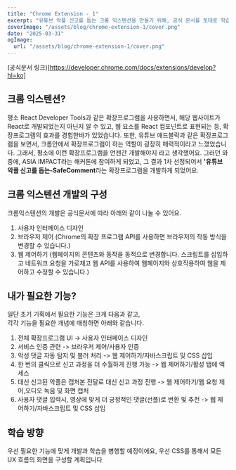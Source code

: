 ```yaml
---
title: "Chrome Extension - 1"
excerpt: "유튜브 악플 신고를 돕는 크롬 익스텐션을 만들기 위해, 공식 문서를 토대로 학습한 내용이에요. \n"
coverImage: "/assets/blog/chrome-extension-1/cover.png"
date: "2025-03-31"
ogImage:
  url: "/assets/blog/chrome-extension-1/cover.png"
---
```


(공식문서 링크)[https://developer.chrome.com/docs/extensions/develop?hl=ko]

## 크롬 익스텐션?
평소 React Developer Tools과 같은 확장프로그램을 사용하면서, 해당 웹사이트가 React로 개발되었는지 아닌지 알 수 있고, 웹 요소를 React 컴포넌트로 표현되는 등, 확장프로그램의 효과를 경험한바가 있었습니다. 또한, 유튜브 애드블락과 같은 확장프로그램을 보면서, 크롬안에서 확장프로그램이 하는 역할이 굉장히 매력적이라고 느꼈었습니다.
그래서, 평소에 이런 확장프로그램을 언젠간 개발해야지 라고 생각했어요. 그러던 와중에, ASIA IMPACT라는 해커톤에 참여하게 되었고, 그 결과 1차 선정되어서 **'유튜브 악플 신고를 돕는-SafeComment**라는 확장프로그램을 개발하게 되었어요.

## 크롬 익스텐션 개발의 구성
크롬익스텐션의 개발은 공식문서에 따라 아래와 같이 나눌 수 있어요. <br/>
1. 사용자 인터페이스 디자인
2. 브라우저 제어 (Chrome의 확장 프로그램 API를 사용하면 브라우저의 작동 방식을 변경할 수 있습니다.)
3. 웹 제어하기 (웹페이지의 콘텐츠와 동작을 동적으로 변경합니다. 스크립트를 삽입하고 네트워크 요청을 가로채고 웹 API를 사용하여 웹페이지와 상호작용하여 웹을 제어하고 수정할 수 있습니다.)

## 내가 필요한 기능?
일단 초기 기획에서 필요한 기능은 크게 다음과 같고, <br/> 각각 기능을 필요한 개념에 매칭하면 아래와 같습니다.
<br/>
1. 전체 확장프로그램 UI  ->  사용자 인터페이스 디자인
2. 서비스 인증 관련 -> 브라우저 제어/사용자 인증
3. 악성 댓글 자동 탐지 및 블러 처리 -> 웹 제어하기/자바스크립트 및 CSS 삽입
4. 한 번의 클릭으로 신고 과정을 더 수월하게 진행 가능 -> 웹 제어하기/활성 탭에 액세스
5. 대신 신고된 악플은 캡처본 전달로 대신 신고 과정 진행 -> 웹 제어하기/웹 요청 제어,오디오 녹음 및 화면 캡처
6. 사용자 댓글 입력시, 영상에 맞게 더 긍정적인 댓글(선플)로 변환 및 추천 -> 웹 제어하기/자바스크립트 및 CSS 삽입

## 학습 방향
우선 필요한 기능에 맞게 개발과 학습을 병행할 예정이에요, 우선 CSS를 통해서 모든 UX 흐름의 화면을 구성할 계획입니다
